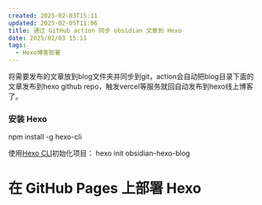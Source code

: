 ```yaml
---
created: 2025-02-03T15:11
updated: 2025-02-05T11:06
title: 通过 GitHub action 同步 obsidian 文章到 Hexo
date: 2025/02/03 15:11
tags:
  - Hexo博客部署
---
```

将需要发布的文章放到blog文件夹并同步到git，action会自动把blog目录下面的文章发布到hexo github repo，触发vercel等服务就回自动发布到hexo线上博客了。


### 安装 Hexo
npm install -g hexo-cli

使用[Hexo CLI](https://hexo.io/docs/index.html#Installation)初始化项目：
hexo init obsidian-hexo-blog


# 在 GitHub Pages 上部署 Hexo